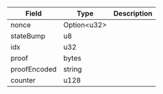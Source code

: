 

| Field | Type | Description |
|--|--|--|
| nonce |  Option&lt;u32&gt; |  |
| stateBump |  u8 |  |
| idx |  u32 |  |
| proof |  bytes |  |
| proofEncoded |  string |  |
| counter |  u128 |  |
